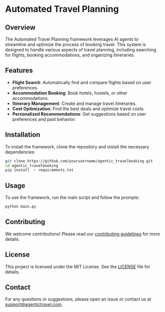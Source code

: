 # Automated Travel Planning

## Overview

The Automated Travel Planning framework leverages AI agents to streamline and optimize the process of booking travel. This system is designed to handle various aspects of travel planning, including searching for flights, booking accommodations, and organizing itineraries.

## Features

- **Flight Search**: Automatically find and compare flights based on user preferences.
- **Accommodation Booking**: Book hotels, hostels, or other accommodations.
- **Itinerary Management**: Create and manage travel itineraries.
- **Cost Optimization**: Find the best deals and optimize travel costs.
- **Personalized Recommendations**: Get suggestions based on user preferences and past behavior.

## Installation

To install the framework, clone the repository and install the necessary dependencies:

```bash
git clone https://github.com/yourusername/agentic_travelbooking.git
cd agentic_travelbooking
pip install -r requirements.txt
```

## Usage

To use the framework, run the main script and follow the prompts:

```bash
python main.py
```

## Contributing

We welcome contributions! Please read our [contributing guidelines](CONTRIBUTING.md) for more details.

## License

This project is licensed under the MIT License. See the [LICENSE](LICENSE) file for details.

## Contact

For any questions or suggestions, please open an issue or contact us at support@agentictravel.com.
